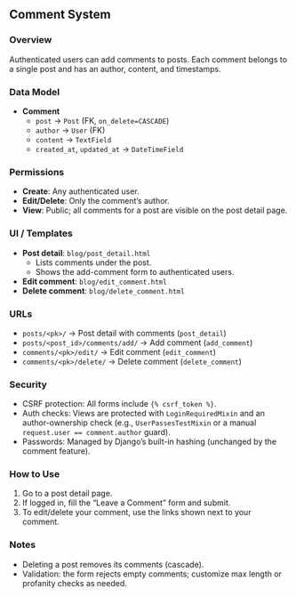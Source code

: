 ## Comment System

### Overview

Authenticated users can add comments to posts. Each comment belongs to a single post and has an author, content, and timestamps.

### Data Model

- **Comment**
  - `post` → `Post` (FK, `on_delete=CASCADE`)
  - `author` → `User` (FK)
  - `content` → `TextField`
  - `created_at`, `updated_at` → `DateTimeField`

### Permissions

- **Create**: Any authenticated user.
- **Edit/Delete**: Only the comment’s author.
- **View**: Public; all comments for a post are visible on the post detail page.

### UI / Templates

- **Post detail**: `blog/post_detail.html`
  - Lists comments under the post.
  - Shows the add-comment form to authenticated users.
- **Edit comment**: `blog/edit_comment.html`
- **Delete comment**: `blog/delete_comment.html`

### URLs

- `posts/<pk>/` → Post detail with comments (`post_detail`)
- `posts/<post_id>/comments/add/` → Add comment (`add_comment`)
- `comments/<pk>/edit/` → Edit comment (`edit_comment`)
- `comments/<pk>/delete/` → Delete comment (`delete_comment`)

### Security

- CSRF protection: All forms include `{% csrf_token %}`.
- Auth checks: Views are protected with `LoginRequiredMixin` and an author-ownership check (e.g., `UserPassesTestMixin` or a manual `request.user == comment.author` guard).
- Passwords: Managed by Django’s built-in hashing (unchanged by the comment feature).

### How to Use

1. Go to a post detail page.
2. If logged in, fill the “Leave a Comment” form and submit.
3. To edit/delete your comment, use the links shown next to your comment.

### Notes

- Deleting a post removes its comments (cascade).
- Validation: the form rejects empty comments; customize max length or profanity checks as needed.
